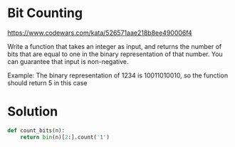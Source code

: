 # Bit Counting

https://www.codewars.com/kata/526571aae218b8ee490006f4

Write a function that takes an integer as input, and returns the number of bits that are equal to one in the binary
representation of that number. You can guarantee that input is non-negative.

Example: The binary representation of 1234 is 10011010010, so the function should return 5 in this case

# Solution

```python
def count_bits(n):
    return bin(n)[2:].count('1')
```